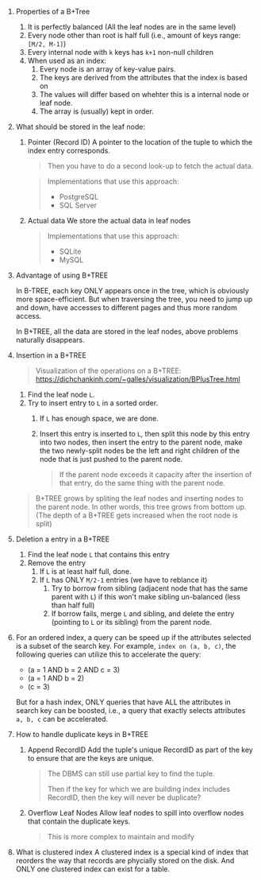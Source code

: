 1. Properties of a B+Tree

   1. It is perfectly balanced (All the leaf nodes are in the same level)
   2. Every node other than root is half full (i.e., amount of keys range: `[M/2, M-1]`)
   3. Every internal node with `k` keys has `k+1` non-null children
   4. When used as an index:
      1. Every node is an array of key-value pairs.
      2. The keys are derived from the attributes that the index is based on
      3. The values will differ based on whehter this is a internal node or leaf node.
      4. The array is (usually) kept in order.

2. What should be stored in the leaf node:

   1. Pointer (Record ID)
      A pointer to the location of the tuple to which the index entry corresponds. 

      > Then you have to do a second look-up to fetch the actual data.

      > Implementations that use this approach:
      > * PostgreSQL
      > * SQL Server

   2. Actual data
      We store the actual data in leaf nodes

      > Implementations that use this approach:
      > * SQLite
      > * MySQL 

3. Advantage of using B+TREE

   In B-TREE, each key ONLY appears once in the tree, which is obviously more
   space-efficient. But when traversing the tree, you need to jump up and down,
   have accesses to different pages and thus more random access.

   In B+TREE, all the data are stored in the leaf nodes, above problems naturally
   disappears.

4. Insertion in a B+TREE

   > Visualization of the operations on a B+TREE: 
   > https://dichchankinh.com/~galles/visualization/BPlusTree.html

   1. Find the leaf node `L`.
   2. Try to insert entry to `L` in a sorted order.
      1. If `L` has enough space, we are done.
      2. Insert this entry is inserted to `L`, then split this node by
         this entry into two nodes, then insert the entry to the parent node, make 
         the two newly-split nodes be the left and right children of the node that 
         is just pushed to the parent node.

         > If the parent node exceeds it capacity after the insertion of that 
         > entry, do the same thing with the parent node.

    > B+TREE grows by spliting the leaf nodes and inserting nodes to the parent 
    > node. In other words, this tree grows from bottom up. (The depth of a B+TREE
    > gets increased when the root node is split)

5. Deletion a entry in a B+TREE
   1. Find the leaf node `L` that contains this entry
   2. Remove the entry
      1. If `L` is at least half full, done. 
      2. If `L` has ONLY `M/2-1` entries (we have to reblance it)
         1. Try to borrow from sibling (adjacent node that has the same parent 
            with `L`) if this won't make sibling un-balanced (less than half full)
         2. If borrow fails, merge `L` and sibling, and delete the entry (pointing
            to `L` or its sibling) from the parent node. 

6. For an ordered index, a query can be speed up if the attributes selected
   is a subset of the search key. For example, `index on (a, b, c)`, the
   following queries can utilize this to accelerate the query:
   * (a = 1 AND b = 2 AND c = 3)
   * (a = 1 AND b = 2)
   * (c = 3)

   But for a hash index, ONLY queries that have ALL the attributes in search 
   key can be boosted, i.e., a query that exactly selects attributes `a, b, c`
   can be accelerated.

7. How to handle duplicate keys in B+TREE

   1. Append RecordID
      Add the tuple's unique RecordID as part of the key to ensure that are the
      keys are unique.

      > The DBMS can still use partial key to find the tuple.
      > 
      > Then if the key for which we are building index includes RecordID, then
      > the key will never be duplicate?

   2. Overflow Leaf Nodes
      Allow leaf nodes to spill into overflow nodes that contain the duplicate
      keys.

      > This is more complex to maintain and modify

8. What is clustered index
   A clustered index is a special kind of index that reorders the way that
   records are phycially stored on the disk. And ONLY one clustered index 
   can exist for a table.
